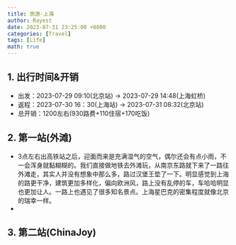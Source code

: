 ```yaml
---
title: 旅游-上海
author: Rayest
date: 2023-07-31 23:25:00 +0800
categories: [Travel]
tags: [Life]
math: true
---
```



## 1. 出行时间&开销
- 出发：2023-07-29 09:10(北京站) -> 2023-07-29 14:48(上海虹桥)
- 返程：2023-07-30 16：30(上海站) -> 2023-07-31 08:32(北京站)
- 总开销：1200左右(930路费+110住宿+170吃饭)

## 2. 第一站(外滩)
- 3点左右出高铁站之后，迎面而来是充满湿气的空气，偶尔还会有点小雨，不一会浑身就黏糊糊的。我们直接做地铁去外滩玩，从南京东路就下来了一路往外滩走，其实人并没有想象中那么多，路过汉堡王垫了一下。明显感觉到上海的路更干净，建筑更加多样化，偏向欧洲风，路上没有乱停的车，车哈哈明显也更加让人。一路上也遇见了很多知名景点。上海星巴克的密集程度就像北京的瑞幸一样。
- 


## 3. 第二站(ChinaJoy)
